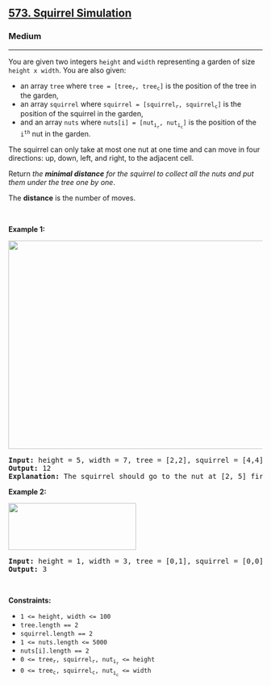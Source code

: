 <h2><a href="https://leetcode.com/problems/squirrel-simulation/">573. Squirrel Simulation</a></h2><h3>Medium</h3><hr><div><p>You are given two integers <code>height</code> and <code>width</code> representing a garden of size <code>height x width</code>. You are also given:</p>

<ul>
	<li>an array <code>tree</code> where <code>tree = [tree<sub>r</sub>, tree<sub>c</sub>]</code> is the position of the tree in the garden,</li>
	<li>an array <code>squirrel</code> where <code>squirrel = [squirrel<sub>r</sub>, squirrel<sub>c</sub>]</code> is the position of the squirrel in the garden,</li>
	<li>and an array <code>nuts</code> where <code>nuts[i] = [nut<sub>i<sub>r</sub></sub>, nut<sub>i<sub>c</sub></sub>]</code> is the position of the <code>i<sup>th</sup></code> nut in the garden.</li>
</ul>

<p>The squirrel can only take at most one nut at one time and can move in four directions: up, down, left, and right, to the adjacent cell.</p>

<p>Return <em>the <strong>minimal distance</strong> for the squirrel to collect all the nuts and put them under the tree one by one</em>.</p>

<p>The <strong>distance</strong> is the number of moves.</p>

<p>&nbsp;</p>
<p><strong>Example 1:</strong></p>
<img alt="" src="https://assets.leetcode.com/uploads/2021/04/24/squirrel1-grid.jpg" style="width: 573px; height: 413px;">
<pre><strong>Input:</strong> height = 5, width = 7, tree = [2,2], squirrel = [4,4], nuts = [[3,0], [2,5]]
<strong>Output:</strong> 12
<strong>Explanation:</strong> The squirrel should go to the nut at [2, 5] first to achieve a minimal distance.
</pre>

<p><strong>Example 2:</strong></p>
<img alt="" src="https://assets.leetcode.com/uploads/2021/04/24/squirrel2-grid.jpg" style="width: 253px; height: 93px;">
<pre><strong>Input:</strong> height = 1, width = 3, tree = [0,1], squirrel = [0,0], nuts = [[0,2]]
<strong>Output:</strong> 3
</pre>

<p>&nbsp;</p>
<p><strong>Constraints:</strong></p>

<ul>
	<li><code>1 &lt;= height, width &lt;= 100</code></li>
	<li><code>tree.length == 2</code></li>
	<li><code>squirrel.length == 2</code></li>
	<li><code>1 &lt;= nuts.length &lt;= 5000</code></li>
	<li><code>nuts[i].length == 2</code></li>
	<li><code>0 &lt;= tree<sub>r</sub>, squirrel<sub>r</sub>, nut<sub>i<sub>r</sub></sub> &lt;= height</code></li>
	<li><code>0 &lt;= tree<sub>c</sub>, squirrel<sub>c</sub>, nut<sub>i<sub>c</sub></sub> &lt;= width</code></li>
</ul>
</div>